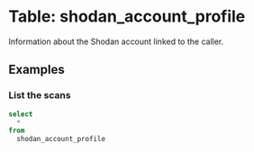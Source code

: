 # Table: shodan_account_profile

Information about the Shodan account linked to the caller.

## Examples

### List the scans

```sql
select
  *
from
  shodan_account_profile
```
